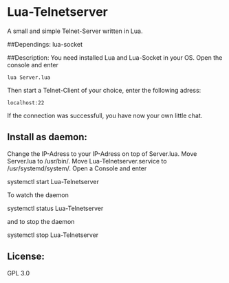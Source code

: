 # Lua-Telnetserver
A small and simple Telnet-Server written in Lua.

##Dependings:
lua-socket

##Description:
You need installed Lua and Lua-Socket in your OS. Open the console and enter


    lua Server.lua

Then start a Telnet-Client of your choice, enter the following adress:

    localhost:22

If the connection was successfull, you have now your own little chat.


## Install as daemon:
Change the IP-Adress to your IP-Adress on top of Server.lua. 
Move Server.lua to /usr/bin/.
Move Lua-Telnetserver.service to /usr/systemd/system/.
Open a Console and enter 
    
systemctl start Lua-Telnetserver

To watch the daemon
    
systemctl status Lua-Telnetserver

and to stop the daemon

systemctl stop Lua-Telnetserver


## License:

GPL 3.0

